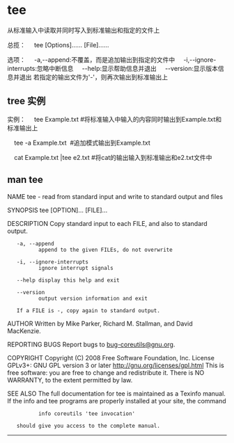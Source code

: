 # tee

从标准输入中读取并同时写入到标准输出和指定的文件上

总揽：
    tee [Options]…… [File]……

选项：
    -a,--append:不覆盖，而是追加输出到指定的文件中
    -i,--ignore-interrupts:忽略中断信息
    --help:显示帮助信息并退出
    --version:显示版本信息并退出
    若指定的输出文件为'-'，则再次输出到标准输出上

## tree 实例

实例：
    tee Example.txt 
    #将标准输入中输入的内容同时输出到Example.txt和标准输出上

    tee -a Example.txt  
    #追加模式输出到Example.txt

    cat Example.txt |tee e2.txt 
    #将cat的输出输入到标准输出和e2.txt文件中

## man tee

NAME
       tee - read from standard input and write to standard output and files

SYNOPSIS
       tee [OPTION]... [FILE]...

DESCRIPTION
       Copy standard input to each FILE, and also to standard output.

       -a, --append
              append to the given FILEs, do not overwrite

       -i, --ignore-interrupts
              ignore interrupt signals

       --help display this help and exit

       --version
              output version information and exit

       If a FILE is -, copy again to standard output.

AUTHOR
       Written by Mike Parker, Richard M. Stallman, and David MacKenzie.

REPORTING BUGS
       Report bugs to <bug-coreutils@gnu.org>.

COPYRIGHT
       Copyright   (C)   2008   Free   Software   Foundation,   Inc.    License   GPLv3+:   GNU   GPL   version   3   or   later
       <http://gnu.org/licenses/gpl.html>
       This is free software: you are free to change and redistribute it.  There is NO WARRANTY, to the extent permitted by law.

SEE ALSO
       The full documentation for tee is maintained as a Texinfo manual.  If the info and tee programs are properly installed at
       your site, the command

              info coreutils 'tee invocation'

       should give you access to the complete manual.
-------------------------------------------------------------------

